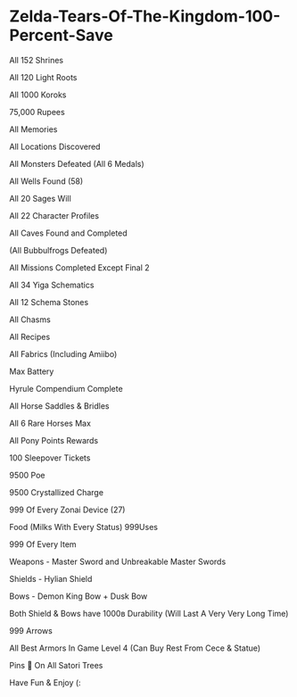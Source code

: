 # Zelda-Tears-Of-The-Kingdom-100-Percent-Save

All 152 Shrines 

All 120 Light Roots

All 1000 Koroks 

75,000 Rupees

All Memories

All Locations Discovered

All Monsters Defeated (All 6 Medals) 

All Wells Found (58)

All 20 Sages Will 

All 22 Character Profiles

All Caves Found and Completed

(All Bubbulfrogs Defeated)

All Missions Completed Except Final 2 

All 34 Yiga Schematics

All 12 Schema Stones 

All Chasms 

All Recipes

All Fabrics (Including Amiibo)

Max Battery

Hyrule Compendium Complete

All Horse Saddles & Bridles 

All 6 Rare Horses Max 

All Pony Points Rewards 

100 Sleepover Tickets 

9500 Poe

9500 Crystallized Charge

999 Of Every Zonai Device (27)

Food (Milks With Every Status) 999Uses 

999 Of Every Item

Weapons - Master Sword and Unbreakable Master Swords

Shields - Hylian Shield 

Bows - Demon King Bow + Dusk Bow

Both Shield & Bows have 1000в Durability
(Will Last A Very Very Long Time)

999 Arrows

All Best Armors In Game Level 4 
(Can Buy Rest From Cece & Statue) 

Pins  On All Satori Trees

Have Fun & Enjoy (:  
